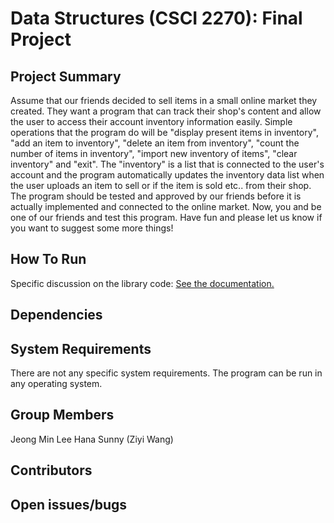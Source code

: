 # Data Structures (CSCI 2270): Final Project

## Project Summary

Assume that our friends decided to sell items in a small online market they created. They want a program that can track their shop's content and allow the user to access their account inventory information easily. Simple operations that the program do will be "display present items in inventory", "add an item to inventory", "delete an item from inventory", "count the number of items in inventory", "import new inventory of items", "clear inventory" and "exit". The "inventory" is a list that is connected to the user's account and the program automatically updates the inventory data list when the user uploads an item to sell or if the item is sold etc.. from their shop. The program should be tested and approved by our friends before it is actually implemented and connected to the online market. Now, you and be one of our friends and test this program. Have fun and please let us know if you want to suggest some more things!


## How To Run

Specific discussion on the library code: [See the documentation.](https://github.com/jele5104/Lee_CSCI2270_FinalProject/blob/master/project_documentation.md)


## Dependencies




## System Requirements

There are not any specific system requirements. The program can be run in any operating system.


## Group Members

Jeong Min Lee
Hana Sunny (Ziyi Wang)



## Contributors




## Open issues/bugs
